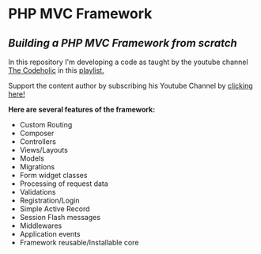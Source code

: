 # PHP MVC Framework
## _Building a PHP MVC Framework from scratch_

In this repository I'm developing a code as taught by the youtube channel [The Codeholic](https://www.youtube.com/channel/UC_UMEcP_kF0z4E6KbxCpV1w) in this [playlist.](https://www.youtube.com/playlist?list=PLLQuc_7jk__Uk_QnJMPndbdKECcTEwTA1)

Support the content author by subscribing his Youtube Channel by [clicking here!](https://www.youtube.com/redirect?event=video_description&redir_token=QUFFLUhqbk5KVzlrblktMGJKWHFWbVdraDFhYVY1aHlRd3xBQ3Jtc0trbnRJMEVXeXNLbU4xSktCYmxCVEdRa29Ba0lEcGo2UGstSDBsSldmUEw3RzNTNFlSNGZINHc1aUxaVEk4OElzbThGalBVblM2WjZvVzQ2WDVYY3ZNNlBxNy0teHJHa3ppdTFZQnRUTXB4OElVbE9NZw&q=https%3A%2F%2Fbit.ly%2F2xTQOI0)

**Here are several features of the framework:**
 - Custom Routing
 - Composer
 - Controllers
 - Views/Layouts
 - Models
 - Migrations
 - Form widget classes
 - Processing of request data
 - Validations
 - Registration/Login
 - Simple Active Record
 - Session Flash messages
 - Middlewares
 - Application events
 - Framework reusable/Installable core